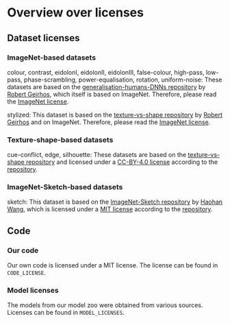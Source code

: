 # Overview over licenses

## Dataset licenses

### ImageNet-based datasets

colour, contrast, eidolonI, eidolonII, eidolonIII, false-colour, high-pass, low-pass, phase-scrambling, power-equalisation, rotation, uniform-noise: These datasets are based on the [generalisation-humans-DNNs repository](https://github.com/rgeirhos/generalisation-humans-DNNs/) by [Robert Geirhos](https://github.com/rgeirhos/), which itself is based on ImageNet. Therefore, please read the [ImageNet license](https://image-net.org/download.php).

stylized: This dataset is based on the [texture-vs-shape repository](https://github.com/rgeirhos/texture-vs-shape) by [Robert Geirhos](https://github.com/rgeirhos/) and on ImageNet. Therefore, please read the [ImageNet license](https://image-net.org/download.php).

### Texture-shape-based datasets

cue-conflict, edge, silhouette: These datasets are based on the [texture-vs-shape repository](https://github.com/rgeirhos/texture-vs-shape) and licensed under a [CC-BY-4.0 license](https://creativecommons.org/licenses/by/4.0/) according to the [repository](https://github.com/rgeirhos/texture-vs-shape/blob/master/DATASET_LICENSE).

### ImageNet-Sketch-based datasets

sketch: This dataset is based on the [ImageNet-Sketch repository](https://github.com/HaohanWang/ImageNet-Sketch) by [Haohan Wang](https://github.com/HaohanWang), which is licensed under a [MIT license](https://spdx.org/licenses/MIT.html) according to the [repository](https://github.com/HaohanWang/ImageNet-Sketch/blob/master/LICENSE).

## Code

### Our code
Our own code is licensed under a MIT license. The license can be found in ``CODE_LICENSE``.

### Model licenses
The models from our model zoo were obtained from various sources. Licenses can be found in ``MODEL_LICENSES``.
